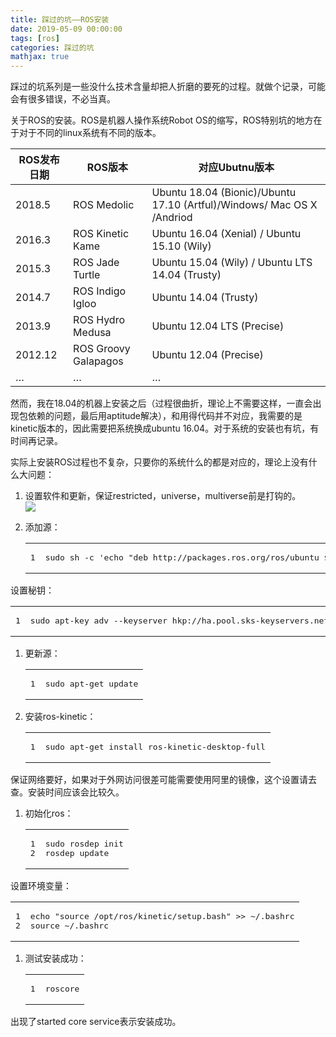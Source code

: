 ```yaml
---
title: 踩过的坑——ROS安装
date: 2019-05-09 00:00:00
tags: [ros]
categories: 踩过的坑
mathjax: true
---     
```


踩过的坑系列是一些没什么技术含量却把人折磨的要死的过程。就做个记录，可能会有很多错误，不必当真。

<!--more-->


关于ROS的安装。ROS是机器人操作系统Robot OS的缩写，ROS特别坑的地方在于对于不同的linux系统有不同的版本。

| ROS发布日期 | ROS版本 | 对应Ubutnu版本 |
| --- | --- | --- |
| 2018.5 | ROS Medolic | Ubuntu 18.04 (Bionic)/Ubuntu 17.10 (Artful)/Windows/ Mac OS X /Andriod |
| 2016.3 | ROS Kinetic Kame | Ubuntu 16.04 (Xenial) / Ubuntu 15.10 (Wily) |
| 2015.3 | ROS Jade Turtle | Ubuntu 15.04 (Wily) / Ubuntu LTS 14.04 (Trusty) |
| 2014.7 | ROS Indigo Igloo | Ubuntu 14.04 (Trusty) |
| 2013.9 | ROS Hydro Medusa | Ubuntu 12.04 LTS (Precise) |
| 2012.12 | ROS Groovy Galapagos | Ubuntu 12.04 (Precise) |
| … | … | … |

然而，我在18.04的机器上安装之后（过程很曲折，理论上不需要这样，一直会出现包依赖的问题，最后用aptitude解决），和用得代码并不对应，我需要的是kinetic版本的，因此需要把系统换成ubuntu 16.04。对于系统的安装也有坑，有时间再记录。

实际上安装ROS过程也不复杂，只要你的系统什么的都是对应的，理论上没有什么大问题：

1.  设置软件和更新，保证restricted，universe，multiverse前是打钩的。  
    ![](https://evolution-video.oss-cn-beijing.aliyuncs.com/wlsdzyzl_hexo/ros.png)
2.  添加源：
    
    <table><tbody><tr><td class="gutter"><pre><span class="line">1</span><br></pre></td><td class="code"><pre><span class="line">sudo sh -c 'echo "deb http://packages.ros.org/ros/ubuntu $(lsb_release -sc) main" &gt; /etc/apt/sources.list.d/ros-latest.list'</span><br></pre></td></tr></tbody></table>
    

设置秘钥：  

<table><tbody><tr><td class="gutter"><pre><span class="line">1</span><br></pre></td><td class="code"><pre><span class="line">sudo apt-key adv --keyserver hkp://ha.pool.sks-keyservers.net:80 --recv-key 0xB01FA116</span><br></pre></td></tr></tbody></table>

1.  更新源：
    
    <table><tbody><tr><td class="gutter"><pre><span class="line">1</span><br></pre></td><td class="code"><pre><span class="line">sudo apt-get update</span><br></pre></td></tr></tbody></table>
    
2.  安装ros-kinetic：
    
    <table><tbody><tr><td class="gutter"><pre><span class="line">1</span><br></pre></td><td class="code"><pre><span class="line">sudo apt-get install ros-kinetic-desktop-full</span><br></pre></td></tr></tbody></table>
    

保证网络要好，如果对于外网访问很差可能需要使用阿里的镜像，这个设置请去查。安装时间应该会比较久。

1.  初始化ros：
    
    <table><tbody><tr><td class="gutter"><pre><span class="line">1</span><br><span class="line">2</span><br></pre></td><td class="code"><pre><span class="line">sudo rosdep init</span><br><span class="line">rosdep update</span><br></pre></td></tr></tbody></table>
    

设置环境变量：  

<table><tbody><tr><td class="gutter"><pre><span class="line">1</span><br><span class="line">2</span><br></pre></td><td class="code"><pre><span class="line">echo "source /opt/ros/kinetic/setup.bash" &gt;&gt; ~/.bashrc</span><br><span class="line">source ~/.bashrc</span><br></pre></td></tr></tbody></table>

1.  测试安装成功：
    
    <table><tbody><tr><td class="gutter"><pre><span class="line">1</span><br></pre></td><td class="code"><pre><span class="line">roscore</span><br></pre></td></tr></tbody></table>
    

出现了started core service表示安装成功。
